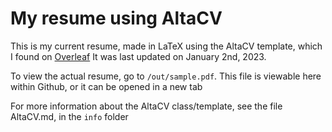 # My resume using AltaCV

This is my current resume, made in LaTeX using the AltaCV template, which I found on [Overleaf](https://www.overleaf.com/latex/templates/altacv-template/trgqjpwnmtgv)
It was last updated on January 2nd, 2023.

To view the actual resume, go to `/out/sample.pdf`. This file is viewable here within Github, or it can be opened in a new tab


For more information about the AltaCV class/template, see the file AltaCV.md, in the `info` folder

